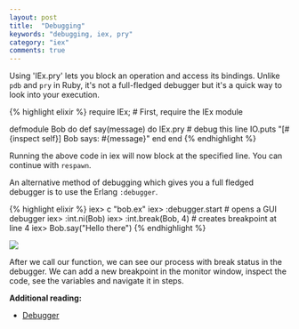 ```yaml
---
layout: post
title:  "Debugging"
keywords: "debugging, iex, pry"
category: "iex"
comments: true
---
```


Using 'IEx.pry' lets you block an operation and access its bindings. Unlike `pdb` and `pry` in Ruby, it's not a full-fledged debugger but it's a quick way to look into your execution.

{% highlight elixir %}
require IEx; # First, require the IEx module

defmodule Bob do
  def say(message) do
  	 IEx.pry # debug this line
    IO.puts "[#{inspect self}] Bob says: #{message}"
  end
end
{% endhighlight %}

Running the above code in iex will now block at the specified line. You can continue with `respawn`.

An alternative method of debugging which gives you a full fledged debugger is to use the Erlang `:debugger`.

{% highlight elixir %}
iex> c "bob.ex"
iex> :debugger.start # opens a GUI debugger
iex> :int.ni(Bob)
iex> :int.break(Bob, 4) # creates breakpoint at line 4
iex> Bob.say("Hello there")
{% endhighlight %}

![](http://i.imgur.com/csffUwm.png)

After we call our function, we can see our process with break status in the debugger. We can add a new breakpoint in the monitor window, inspect the code, see the variables and navigate it in steps.

**Additional reading:**

- [Debugger](http://erlang.org/doc/apps/debugger/debugger_chapter.html)
